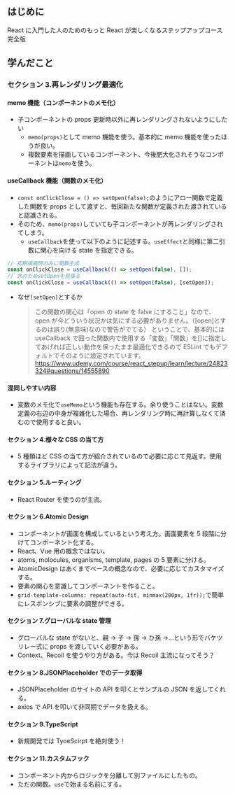 ## はじめに

React に入門した人のためのもっと React が楽しくなるステップアップコース完全版

## 学んだこと

### セクション 3.再レンダリング最適化

#### memo 機能（コンポーネントのメモ化）

- 子コンポーネントの props 更新時以外に再レンダリングされないようにしたい
  - `memo(props)`として memo 機能を使う。基本的に memo 機能を使ったほうが良い。
  - 複数要素を描画しているコンポーネント、今後肥大化されそうなコンポーネントは`memo`を使う。

#### useCallback 機能（関数のメモ化）

- `const onClickClose = () => setOpen(false);`のようにアロー関数で定義した関数を props として渡すと、毎回新たな関数が定義された渡されていると認識される。
- そのため、`memo(props)`していても子コンポーネントが再レンダリングされてしまう。
  - `useCallback`を使って以下のように記述する。`useEffect`と同様に第二引数に関心を向ける state を指定できる。

```js
// 初期描画時のみに関数生成
const onClickClose = useCallback(() => setOpen(false), []);
// 念のためsetOpenを見張る
const onClickClose = useCallback(() => setOpen(false), [setOpen]);
```

- なぜ`[setOpen]`とするか
  > この関数の関心は「open の state を false にすること」なので、open が今どういう状況かは気にする必要がありません。（[open]とするのは誤り(無意味)なので警告がでてる）
  > ということで、基本的には useCallback で囲った関数内で使用する「変数」「関数」を[]に指定してあげれば正しい動作を保ったまま最適化できるので ESLint でもデフォルトでそのように設定されています。
  > https://www.udemy.com/course/react_stepup/learn/lecture/24823324#questions/14555890

#### 混同しやすい内容

- 変数のメモ化で`useMemo`という機能も存在する。余り使うことはない。変数定義の右辺の中身が複雑化した場合、再レンダリング時に再計算しなくて済むので使用すると良い。

#### セクション 4.様々な CSS の当て方

- 5 種類ほど CSS の当て方が紹介されているので必要に応じて見返す。使用するライブラリによって記法が違う。

#### セクション 5.ルーティング

- React Router を使うのが主流。

#### セクション 6.Atomic Design

- コンポーネントが画面を構成しているという考え方。画面要素を 5 段階に分けてコンポーネント化する。
- React、Vue 用の概念ではない。
- atoms, molocules, organisms, template, pages の 5 要素に分ける。
- AtomicDesign はあくまでベースの概念なので、必要に応じてカスタマイズする。
- 要素の関心を意識してコンポーネントを作ること。
- `grid-template-columns: repeat(auto-fit, minmax(200px, 1fr));`で簡単にレスポンシブに要素の調整ができる。

#### セクション 7.グローバルな state 管理

- グローバルな state がないと、親 → 子 → 孫 → ひ孫 →…という形でバケツリレー式に props を渡していく必要がある。
- Context、Recoil を使うやり方がある。今は Recoil 主流になってそう？

#### セクション 8.JSONPlaceholder でのデータ取得

- JSONPlaceholder のサイトの API を叩くとサンプルの JSON を返してくれる。
- axios で API を叩いて非同期でデータを扱える。

#### セクション 9.TypeScript

- 新規開発では TyoeScirpt を絶対使う！

#### セクション 11.カスタムフック

- コンポーネント内からロジックを分離して別ファイルにしたもの。
- ただの関数。`use`で始まる名前にする。
